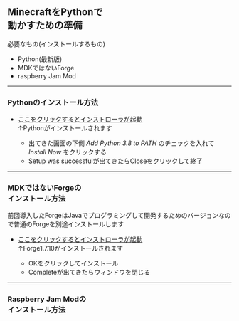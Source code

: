 ## MinecraftをPythonで<br>動かすための準備
必要なもの(インストールするもの)
* Python(最新版)
* MDKではないForge
* raspberry Jam Mod

---

### Pythonのインストール方法
* [ここをクリックするとインストローラが起動](https://www.python.org/ftp/python/3.8.0/python-3.8.0-amd64-webinstall.exe)<br>↑Pythonがインストールされます

  * 出てきた画面の下側 *Add Python 3.8 to PATH* のチェックを入れて *Install Now* をクリックする
  * Setup was successfulが出てきたらCloseをクリックして終了

---

### MDKではないForgeの<br>インストール方法
前回導入したForgeはJavaでプログラミングして開発するためのバージョンなので普通のForgeを別途インストールします
* [ここをクリックするとインストローラが起動](http://files.minecraftforge.net/maven/net/minecraftforge/forge/1.7.10-10.13.4.1558-1.7.10/forge-1.7.10-10.13.4.1558-1.7.10-installer-win.exe)<br>↑Forge1.7.10がインストールされます

  * OKをクリックしてインストール
  * Completeが出てきたらウィンドウを閉じる


---

### Raspberry Jam Modの<br>インストール方法


